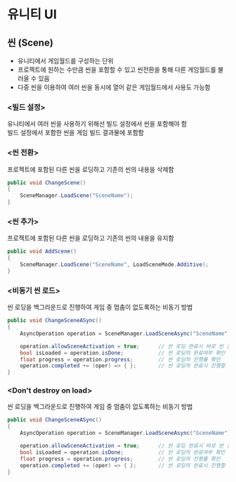 # 유니티 UI
## 씬 (Scene)
 * 유니티에서 게임월드를 구성하는 단위
 * 프로젝트에 원하는 수만큼 씬을 포함할 수 있고 씬전환을 통해 다른 게임월드를 불러올 수 있음
* 다중 씬을 이용하여 여러 씬을 동시에 열어 같은 게임월드에서 사용도 가능함  
### <빌드 설정>  
유니티에서 여러 씬을 사용하기 위해선 빌드 설정에서 씬을 포함해야 함  
빌드 설정에서 포함한 씬을 게임 빌드 결과물에 포함함  
### <씬 전환>  
프로젝트에 포함된 다른 씬을 로딩하고 기존의 씬의 내용을 삭제함  
```cs
public void ChangeScene()
{
    SceneManager.LoadScene("SceneName");
}
```
### <씬 추가>
프로젝트에 포함된 다른 씬을 로딩하고 기존의 씬의 내용을 유지함
```cs
public void AddScene()
{
    SceneManager.LoadScene("SceneName", LoadSceneMode.Additive);
}
```
### <비동기 씬 로드>
씬 로딩을 백그라운드로 진행하여 게임 중 멈춤이 없도록하는 비동기 방법
```cs
public void ChangeSceneASync()
{
    AsyncOperation operation = SceneManager.LoadSceneAsync("SceneName");

    operation.allowSceneActivation = true;      // 씬 로딩 완료시 바로 씬 전환을 진행하는지 여부
    bool isLoaded = operation.isDone;           // 씬 로딩의 완료여부 확인
    float progress = operation.progress;        // 씬 로딩의 진행률 확인
    operation.completed += (oper) => { };       // 씬 로딩의 완료시 진행할 이벤트 추가
}
```
### <Don't destroy on load>
씬 로딩을 백그라운드로 진행하여 게임 중 멈춤이 없도록하는 비동기 방법
```cs
public void ChangeSceneASync()
{
    AsyncOperation operation = SceneManager.LoadSceneAsync("SceneName");

    operation.allowSceneActivation = true;      // 씬 로딩 완료시 바로 씬 전환을 진행하는지 여부
    bool isLoaded = operation.isDone;           // 씬 로딩의 완료여부 확인
    float progress = operation.progress;        // 씬 로딩의 진행률 확인
    operation.completed += (oper) => { };       // 씬 로딩의 완료시 진행할 이벤트 추가
}
```

